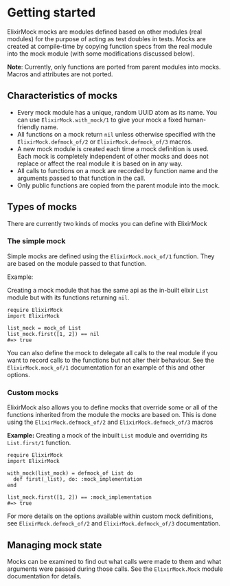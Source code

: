 # Getting started
ElixirMock mocks are modules defined based on other modules (real modules) for the purpose of acting as test doubles in tests.
Mocks are created at compile-time by copying function specs from the real module into the mock module 
(with some modifications discussed below). 

__Note__: Currently, only functions are ported from parent modules into mocks. Macros and attributes are not ported.

## Characteristics of mocks
- Every mock module has a unique, random UUID atom as its name. You can use `ElixirMock.with_mock/1` to give your mock
  a fixed human-friendly name.
- All functions on a mock return `nil` unless otherwise specified with the `ElixirMock.defmock_of/2` or 
`ElixirMock.defmock_of/3` macros.
- A new mock module is created each time a mock definition is used. Each mock is completely independent of other mocks
 and does not replace or affect the real module it is based on in any way.
- All calls to functions on a mock are recorded by function name and the arguments passed to that function in the call.
- Only public functions are copied from the parent module into the mock.

## Types of mocks

There are currently two kinds of mocks you can define with ElixirMock

### The simple mock
Simple mocks are defined using the `ElixirMock.mock_of/1` function. They are based on the module passed to that function.

Example: 

Creating a mock module that has the same api as the in-built elixir `List` module but with its functions returning `nil`.
```
require ElixirMock
import ElixirMock

list_mock = mock_of List
list_mock.first([1, 2]) == nil 
#=> true

```
You can also define the mock to delegate all calls to the real module if you want to record calls to the functions but not
alter their behaviour. See the `ElixirMock.mock_of/1` documentation for an example of this and other options.

### Custom mocks
ElixirMock also allows you to define mocks that override some or all of the functions inherited from the module the mocks
are based on. This is done using the `ElixirMock.defmock_of/2` and `ElixirMock.defmock_of/3` macros

__Example:__ Creating a mock of the inbuilt `List` module and overriding its `List.first/1` function.
```
require ElixirMock
import ElixirMock

with_mock(list_mock) = defmock_of List do
  def first(_list), do: :mock_implementation
end

list_mock.first([1, 2]) == :mock_implementation
#=> true
```
For more details on the options available within custom mock definitions, see `ElixirMock.defmock_of/2` and
`ElixirMock.defmock_of/3` documentation.


## Managing mock state

Mocks can be examined to find out what calls were made to them and what arguments were passed during those calls. See the
`ElixirMock.Mock` module documentation for details.

